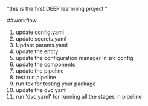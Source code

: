 "this is the first DEEP learnning project
"

##workflow
1. update config.yaml
2. update secrets.yaml
3. Update params.yaml
4. update the entity
5. update the configuration manager in src config
6. update the components
7. update the pipeline
8. test run pipeline
9. run tox for testing your package
10. update the dvc.yaml
11. run 'dvc.yaml' for running all the stages in pipeline